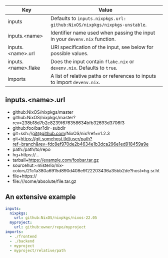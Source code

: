 
| Key                        | Value                                                                         |
| -------------------------- | ----------------------------------------------------------------------------- |
| inputs                     | Defaults to `inputs.nixpkgs.url: github:NixOS/nixpkgs/nixpkgs-unstable`.      |
| inputs.&lt;name&gt;        | Identifier name used when passing the input in your ``devenv.nix`` function.  |
| inputs.&lt;name&gt;.url    | URI specification of the input, see below for possible values.                |
| inputs.&lt;name&gt;.flake  | Does the input contain ``flake.nix`` or ``devenv.nix``. Defaults to ``true``. |
| imports                    | A list of relative paths or references to inputs to import ``devenv.nix``.    |

## inputs.&lt;name&gt;.url

- github:NixOS/nixpkgs/master
- github:NixOS/nixpkgs/master?rev=238b18d7b2c8239f676358634bfb32693d3706f3
- github:foo/bar?dir=subdir
- git+ssh://git@github.com/NixOS/nix?ref=v1.2.3
- git+https://git.somehost.tld/user/path?ref=branch&rev=fdc8ef970de2b4634e1b3dca296e1ed918459a9e
- path:/path/to/repo
- hg+https://...
- tarball+https://example.com/foobar.tar.gz
- sourcehut:~misterio/nix-colors/21c1a380a6915d890d408e9f22203436a35bb2de?host=hg.sr.ht
- file+https://
- file:///some/absolute/file.tar.gz

## An extensive example

```yaml
inputs:
  nixpkgs:
    url: github:NixOS/nixpkgs/nixos-22.05
  myproject:
    url: github:owner/repo/myproject
imports:
  - ./frontend
  - ./backend
  - myproject
  - myproject/relative/path
```
